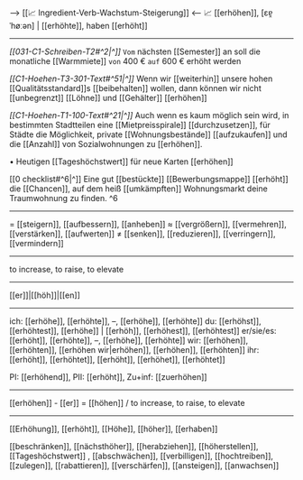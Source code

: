 --> [[📈 Ingredient-Verb-Wachstum-Steigerung]] <--
📈 [[erhöhen]], [ɛɐ̯ˈhøːən] | [[erhöhte]], haben [[erhöht]]

---
*[[031-C1-Schreiben-T2#^2|^]]* `Vom` nächsten [[Semester]] an soll die monatliche [[Warmmiete]] `von` 400 € `auf` 600 € erhöht werden

*[[C1-Hoehen-T3-301-Text#^51|^]]* Wenn wir [[weiterhin]] unsere hohen [[Qualitätsstandard]]s [[beibehalten]] wollen, dann können wir nicht [[unbegrenzt]] [[Löhne]] und [[Gehälter]] [[erhöhen]]


*[[C1-Hoehen-T1-100-Text#^21|^]]* Auch wenn es kaum möglich sein wird, in bestimmten Stadtteilen eine [[Mietpreisspirale]] [[durchzusetzen]], für Städte die Möglichkeit, private [[Wohnungsbestände]] [[aufzukaufen]] und die [[Anzahl]] von Sozialwohnungen zu [[erhöhen]].


• Heutigen [[Tageshöchstwert]] für neue Karten [[erhöhen]]

[[0 checklist#^6|^]] Eine gut [[bestückte]] [[Bewerbungsmappe]] [[erhöht]] die [[Chancen]], auf dem heiß [[umkämpften]] Wohnungsmarkt deine Traumwohnung zu finden. ^6

---
= [[steigern]], [[aufbessern]], [[anheben]]
≈ [[vergrößern]], [[vermehren]], [[verstärken]], [[aufwerten]]
≠ [[senken]], [[reduzieren]], [[verringern]], [[vermindern]]

---
to increase, to raise, to elevate

---
[[er]]|[[höh]]|[[en]]

---
ich: [[erhöhe]], [[erhöhte]], –, [[erhöhe]], [[erhöhte]]
du: [[erhöhst]], [[erhöhtest]], [[erhöhe]] | [[erhöh]], [[erhöhest]], [[erhöhtest]]
er/sie/es: [[erhöht]], [[erhöhte]], –, [[erhöhe]], [[erhöhte]]
wir: [[erhöhen]], [[erhöhten]], [[erhöhen wir|erhöhen]], [[erhöhen]], [[erhöhten]]
ihr: [[erhöht]], [[erhöhtet]], [[erhöht]], [[erhöhet]], [[erhöhtet]]

PI: [[erhöhend]], PII: [[erhöht]], Zu+inf: [[zuerhöhen]]

---
[[erhöhen]] - [[er]] = [[höhen]] / to increase, to raise, to elevate

---
[[Erhöhung]], [[erhöht]], [[Höhe]], [[höher]], [[erhaben]]

[[beschränken]], [[nächsthöher]], [[herabziehen]], [[höherstellen]], [[Tageshöchstwert]]
, [[abschwächen]], [[verbilligen]], [[hochtreiben]], [[zulegen]], [[rabattieren]], [[verschärfen]], [[ansteigen]], [[anwachsen]]